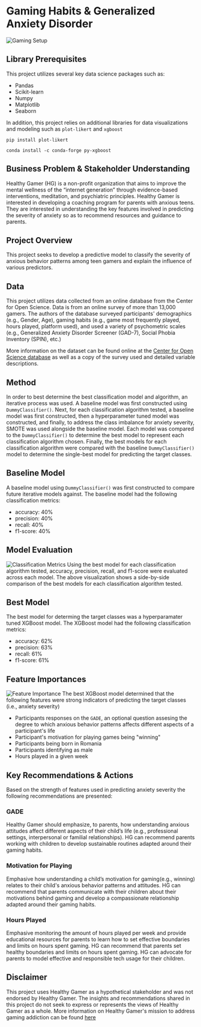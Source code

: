 # Gaming Habits & Generalized Anxiety Disorder 
![Gaming Setup](https://github.com/asoylatte03/osf_gaminganxiety/blob/main/images/blurrystock-HIbAmybJHVs-unsplash.jpg)

## Library Prerequisites
This project utilizes several key data science packages such as: 
- Pandas
- Scikit-learn
- Numpy
- Matplotlib
- Seaborn

In addition, this project relies on additional libraries for data visualizations and modeling such as `plot-likert` and `xgboost`
```
pip install plot-likert  
```
```
conda install -c conda-forge py-xgboost
```
## Business Problem & Stakeholder Understanding 
Healthy Gamer (HG) is a non-profit organization that aims to improve the mental wellness of the “internet generation” through evidence-based interventions, meditation,  and psychiatric principles. Healthy Gamer is interested in developing a coaching program for parents with anxious teens. They are interested in understanding the key features involved in predicting the severity of anxiety so as to recommend resources and guidance to parents. 

## Project Overview
This project seeks to develop a predictive model to classify the severity of anxious behavior patterns among teen gamers and explain the influence of various predictors. 

## Data
This project utilizes data collected from an online database from the Center for Open Science. Data is from an online survey of more than 13,000 gamers. The authors of the database surveyed participants' demographics (e.g., Gender, Age), gaming habits (e.g., game most frequently played, hours played, platform used), and used a variety of psychometric scales (e.g., Generalized Anxiety Disorder Screener (GAD-7), Social Phobia Inventory (SPIN), etc.)

More information on the dataset can be found online at the [Center for Open Science database](https://osf.io/vnbxk/) as well as a copy of the survey used and detailed variable descriptions. 

## Method 
In order to best determine the best classification model and algorithm, an iterative process was used. A baseline model was first constructed using `DummyClassifier()`. Next, for each classification algorithm tested, a baseline model was first constructed, then a hyperparameter tuned model was constructed, and finally, to address the class imbalance for anxiety severity, SMOTE was used alongside the baseline model. Each model was compared to the `DummyClassifier()` to determine the best model to represent each classification algorithm chosen. Finally, the best models for each classification algorithm were compared with the baseline `DummyClassifier()` model to determine the single-best model for predicting the target classes. 

## Baseline Model 
A baseline model using `DummyClassifier()` was first constructed to compare future iterative models against. The baseline model had the following classification metrics:
- accuracy: 40% 
- precision: 40% 
- recall: 40% 
- f1-score: 40% 


## Model Evaluation 
![Classification Metrics](https://github.com/asoylatte03/osf_gaminganxiety/blob/main/images/model_classification_metrics.png)
Using the best model for each classification algorithm tested, accuracy, precision, recall, and f1-score were evaluated across each model. The above visualization shows a side-by-side comparison of the best models for each classification algorithm tested. 

## Best Model 
The best model for determing the target classes was a hyperparamater tuned XGBoost model. The XGBoost model had the following classification metrics: 
- accuracy: 62%
- precision: 63% 
- recall: 61% 
- f1-score: 61%


## Feature Importances 
![Feature Importance](https://github.com/asoylatte03/osf_gaminganxiety/blob/main/images/feature_importances.png)
The best XGBoost model determined that the following features were strong indicators of predicting the target classes (i.e., anxiety severity)
- Participants responses on the `GADE`, an optional question assesing the degree to which anxious behavior patterns affects different aspects of a participant's life 
- Participant's motivation for playing games being "winning" 
- Participants being born in Romania 
- Participants identifying as male 
- Hours played in a given week
  
## Key Recommendations & Actions 
Based on the strength of features used in predicting anxiety severity the following recommendations are presented: 

### GADE 
Healthy Gamer should emphasize, to parents, how understanding anxious attitudes affect different aspects of their child’s life (e.g., professional settings, interpersonal or familial relationships). HG can recommend parents working with children to develop sustainable routines adapted around their gaming habits. 

### Motivation for Playing 
Emphasive how understanding a child’s motivation for gaming(e.g., winning) relates to their child's anxious behavior patterns and attitudes. HG can recommend that parents communicate with their children about their motivations behind gaming and develop a compassionate relationship adapted around their gaming habits. 

### Hours Played 
Emphasive monitoring the amount of hours played per week and provide educational resources for parents to learn how to set effective boundaries and limits on hours spent gaming. HG can recommend that parents set healthy boundaries and limits on hours spent gaming. HG can advocate for parents to model effective and responsible tech usage for their children. 

## Disclaimer
This project uses Healthy Gamer as a hypothetical stakeholder and was not endorsed by Healthy Gamer. The insights and recommendations shared in this project do not seek to express or represents the views of Healthy Gamer as a whole. More information on Healthy Gamer's mission to address gaming addiction can be found [here](https://healthygamer.gg/)
